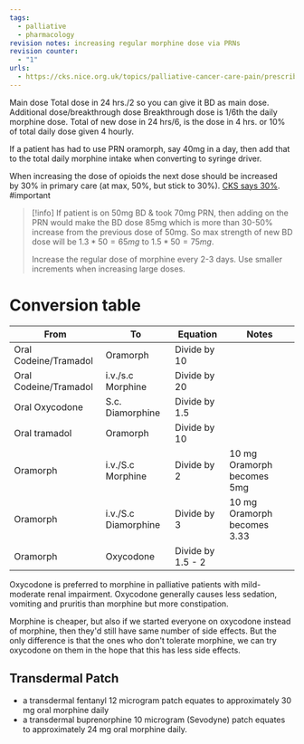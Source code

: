 ```yaml
---
tags:
  - palliative
  - pharmacology
revision notes: increasing regular morphine dose via PRNs
revision counter:
  - "1"
urls:
  - https://cks.nice.org.uk/topics/palliative-cancer-care-pain/prescribing-information/strong-opioids/#titration-of-oral-morphine
---
```

Main dose
	Total dose in 24 hrs./2 so you can give it BD as main dose.
Additional dose/breakthrough dose
	Breakthrough dose is 1/6th the daily morphine dose.
	Total of new dose in 24 hrs/6, is the dose in 4 hrs.
	or 10% of total daily dose given 4 hourly.

If a patient has had to use PRN oramorph, say 40mg in a day, then add that to the total daily morphine intake when converting to syringe driver. 

When increasing the dose of opioids the next dose should be increased by 30% in primary care (at max, 50%, but stick to 30%). [CKS says 30%](https://cks.nice.org.uk/topics/palliative-cancer-care-pain/prescribing-information/strong-opioids/#titration-of-oral-morphine). #important 
>[!info]
>If patient is on 50mg BD & took 70mg PRN, then adding on the PRN would make the BD dose 85mg which is more than 30-50% increase from the previous dose of 50mg. So max strength of new BD dose will be $1.3 * 50= 65 mg$ to $1.5*50=75 mg$. 
>
>Increase the regular dose of morphine every 2-3 days. 
>Use smaller increments when increasing large doses.
# Conversion table

| From                  | To                   | Equation          | Notes                       |
| --------------------- | -------------------- | ----------------- | --------------------------- |
| Oral Codeine/Tramadol | Oramorph             | Divide by 10      |                             |
| Oral Codeine/Tramadol | i.v./s.c Morphine    | Divide by 20      |                             |
| Oral Oxycodone        | S.c. Diamorphine     | Divide by 1.5     |                             |
| Oral tramadol         | Oramorph             | Divide by 10      |                             |
| Oramorph              | i.v./S.c Morphine    | Divide by 2       | 10 mg Oramorph becomes 5mg  |
| Oramorph              | i.v./S.c Diamorphine | Divide by 3       | 10 mg Oramorph becomes 3.33 |
| Oramorph              | Oxycodone            | Divide by 1.5 - 2 |                             |

Oxycodone is preferred to morphine in palliative patients with mild-moderate renal impairment. Oxycodone generally causes less sedation, vomiting and pruritis than morphine but more constipation.

Morphine is cheaper, but also if we started everyone on oxycodone instead of morphine, then they'd still have same number of side effects. But the only difference is that the ones who don't tolerate morphine, we can try oxycodone on them in the hope that this has less side effects.

## Transdermal Patch
- a transdermal fentanyl 12 microgram patch equates to approximately 30 mg oral morphine daily
- a transdermal buprenorphine 10 microgram (Sevodyne) patch equates to approximately 24 mg oral morphine daily.